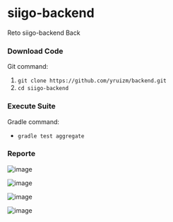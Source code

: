# siigo-backend

Reto siigo-backend Back

### Download Code

Git command:

1. `git clone https://github.com/yruizm/backend.git`
2. `cd siigo-backend`


### Execute Suite

Gradle command:

- `gradle test aggregate`



### Reporte


![image](https://github.com/yruizm/siigo-backend/blob/main/target/site/img/1.png)

![image](https://github.com/yruizm/siigo-backend/blob/main/target/site/img/2.png)

![image](https://github.com/yruizm/siigo-backend/blob/main/target/site/img/3.png)

![image](https://github.com/yruizm/siigo-backend/blob/main/target/site/img/4.png)

